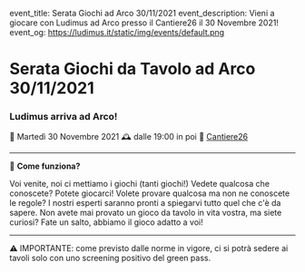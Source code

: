 event_title: Serata Giochi ad Arco 30/11/2021
event_description: Vieni a giocare con Ludimus ad Arco presso il Cantiere26 il 30 Novembre 2021!
event_og: https://ludimus.it/static/img/events/default.png

# Serata Giochi da Tavolo ad Arco 30/11/2021

### Ludimus arriva ad Arco!

📅 Martedì 30 Novembre 2021
🕰 dalle 19:00 in poi
📍 [Cantiere26](https://g.page/Cantiere26?share)

---

🎲 **Come funziona?**

Voi venite, noi ci mettiamo i giochi (tanti giochi!)
Vedete qualcosa che conoscete? Potete giocarci!
Volete provare qualcosa ma non ne conoscete le regole? I nostri esperti saranno pronti a spiegarvi tutto quel che c'è da sapere.
Non avete mai provato un gioco da tavolo in vita vostra, ma siete curiosi? Fate un salto, abbiamo il gioco adatto a voi!

---
⚠️ IMPORTANTE: come previsto dalle norme in vigore, ci si potrà sedere ai tavoli solo con uno screening positivo del green pass.
